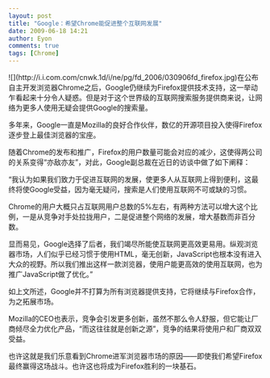 ```yaml
---
layout: post
title: "Google：希望Chrome能促进整个互联网发展"
date: 2009-06-18 14:21
author: Eyon
comments: true
tags: [Chrome]
---
```

<div id="_mcePaste" style="position: absolute; left: -10000px; top: 0px; width: 1px; height: 1px; overflow-x: hidden; overflow-y: hidden;">在公布自主开发浏览器Chrome之后，Google仍继续为Firefox提供技术支持，这一举动乍看起来十分令人疑惑。但是对于这个世界级的互联网搜索服务提供商来说，让网络为更多人使用无疑会提供Google的搜索量。</div>
<div id="_mcePaste" style="position: absolute; left: -10000px; top: 0px; width: 1px; height: 1px; overflow-x: hidden; overflow-y: hidden;">多年来，Google一直是Mozilla的良好合作伙伴，数亿的开源项目投入使得Firefox逐步登上最佳浏览器的宝座。</div>
<div id="_mcePaste" style="position: absolute; left: -10000px; top: 0px; width: 1px; height: 1px; overflow-x: hidden; overflow-y: hidden;">随着Chrome的发布和推广，Firefox的用户数量可能会对应的减少，这使得两公司的关系变得“亦敌亦友”，对此，Google副总裁在近日的访谈中做了如下阐释：</div>
<div id="_mcePaste" style="position: absolute; left: -10000px; top: 0px; width: 1px; height: 1px; overflow-x: hidden; overflow-y: hidden;">“我认为如果我们致力于促进互联网的发展，使更多人从互联网上得到便利，这最终将使Google受益，因为毫无疑问，搜索是人们使用互联网不可或缺的习惯。</div>
<div id="_mcePaste" style="position: absolute; left: -10000px; top: 0px; width: 1px; height: 1px; overflow-x: hidden; overflow-y: hidden;">Chrome的用户大概只占互联网用户总数的5%左右，有两种方法可以增大这个比例，一是从竞争对手处拉拢用户，二是促进整个网络的发展，增大基数而非百分数。</div>
<div id="_mcePaste" style="position: absolute; left: -10000px; top: 0px; width: 1px; height: 1px; overflow-x: hidden; overflow-y: hidden;">显而易见，Google选择了后者，我们竭尽所能使互联网更高效更易用。纵观浏览器市场，人们似乎已经习惯于使用HTML，毫无创新，JavaScript也根本没有进入大众的视野。所以我们推出这样一款浏览器，使用户能更高效的使用互联网，也为推广JavaScript做了优化。”</div>
<div id="_mcePaste" style="position: absolute; left: -10000px; top: 0px; width: 1px; height: 1px; overflow-x: hidden; overflow-y: hidden;">如上文所述，Google并不打算为所有浏览器提供支持，它将继续与Firefox合作，为之拓展市场。</div>
<div id="_mcePaste" style="position: absolute; left: -10000px; top: 0px; width: 1px; height: 1px; overflow-x: hidden; overflow-y: hidden;">Mozilla的CEO也表示，竞争会引发更多创新，虽然不那么令人舒服，但它能让厂商倾尽全力优化产品，“而这往往就是创新之源”，竞争的结果将使用户和厂商双双受益。</div>
<div id="_mcePaste" style="position: absolute; left: -10000px; top: 0px; width: 1px; height: 1px; overflow-x: hidden; overflow-y: hidden;">也许这就是我们乐意看到Chrome进军浏览器市场的原因——即使我们希望Firefox最终赢得这场战斗。也许这也将成为Firefox胜利的一块基石。</div>
![](http://i.i.com.com/cnwk.1d/i/ne/pg/fd_2006/030906fd_firefox.jpg)在公布自主开发浏览器Chrome之后，Google仍继续为Firefox提供技术支持，这一举动乍看起来十分令人疑惑。但是对于这个世界级的互联网搜索服务提供商来说，让网络为更多人使用无疑会提供Google的搜索量。

多年来，Google一直是Mozilla的良好合作伙伴，数亿的开源项目投入使得Firefox逐步登上最佳浏览器的宝座。

随着Chrome的发布和推广，Firefox的用户数量可能会对应的减少，这使得两公司的关系变得“亦敌亦友”，对此，Google副总裁在近日的访谈中做了如下阐释：

“我认为如果我们致力于促进互联网的发展，使更多人从互联网上得到便利，这最终将使Google受益，因为毫无疑问，搜索是人们使用互联网不可或缺的习惯。

Chrome的用户大概只占互联网用户总数的5%左右，有两种方法可以增大这个比例，一是从竞争对手处拉拢用户，二是促进整个网络的发展，增大基数而非百分数。

显而易见，Google选择了后者，我们竭尽所能使互联网更高效更易用。纵观浏览器市场，人们似乎已经习惯于使用HTML，毫无创新，JavaScript也根本没有进入大众的视野。所以我们推出这样一款浏览器，使用户能更高效的使用互联网，也为推广JavaScript做了优化。”

如上文所述，Google并不打算为所有浏览器提供支持，它将继续与Firefox合作，为之拓展市场。

Mozilla的CEO也表示，竞争会引发更多创新，虽然不那么令人舒服，但它能让厂商倾尽全力优化产品，“而这往往就是创新之源”，竞争的结果将使用户和厂商双双受益。

也许这就是我们乐意看到Chrome进军浏览器市场的原因——即使我们希望Firefox最终赢得这场战斗。也许这也将成为Firefox胜利的一块基石。
